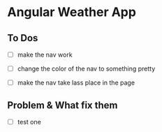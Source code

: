 # Angular Weather App

## To Dos

- [ ] make the nav work
- [ ] change the color of the nav to something pretty
- [ ] make the nav take lass place in the page


## Problem & What fix them
- [ ] test one
 